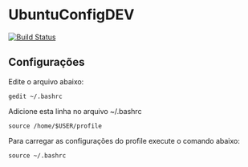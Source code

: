 # UbuntuConfigDEV

[![Build Status](https://travis-ci.org/rogrs/UbuntuConfigDEV.png?branch=master)](https://travis-ci.org/rogrs/UbuntuConfigDEV)


## Configurações

Edite o arquivo  abaixo:

    gedit ~/.bashrc

Adicione esta linha no arquivo ~/.bashrc

    source /home/$USER/profile


Para carregar as configurações  do profile execute o comando abaixo:

    source ~/.bashrc


